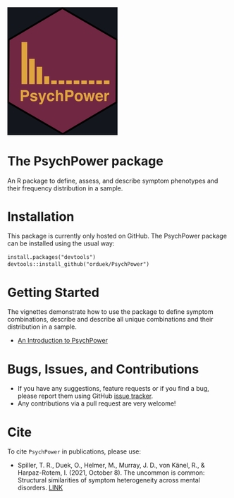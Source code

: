<img src="man/figures/logo.png" width = 250 />

# The PsychPower package
An R package to define, assess, and describe symptom phenotypes and their frequency distribution in a sample.

# Installation

This package is currently only hosted on GitHub. The PsychPower package can be installed using the usual way:

```{r, eval = FALSE}
install.packages("devtools")
devtools::install_github("orduek/PsychPower")
```

# Getting Started

The vignettes demonstrate how to use the package to define symptom combinations, describe and describe all unique combinations and their distribution in a sample.

* [An Introduction to PsychPower](https://osf.io/2k7nx/)

# Bugs, Issues, and Contributions

* If you have any suggestions, feature requests or if you find a bug, please report them using GitHub [issue tracker](https://github.com/orduek/PsychPower/issues). 
* Any contributions via a pull request are very welcome!

# Cite
To cite `PsychPower` in publications, please use:
 - Spiller, T. R., Duek, O., Helmer, M., Murray, J. D., von Känel, R., & Harpaz-Rotem, I. (2021, October 8). The uncommon is common: Structural similarities of symptom heterogeneity across mental disorders.
 [LINK](https://psyarxiv.com/g4kf8/)
